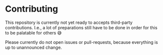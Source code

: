 # Contributing

This repository is currently not yet ready to accepts third-party contributions.
I.e., a lot of preparations still have to be done in order for this to be palatable for others 😅

Please currently do not open issues or pull-requests, because everything is up to unannounced change.

